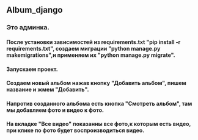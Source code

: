 ## Album_django
### Это админка.
#### После установки зависимостей из requirements.txt "pip install -r requirements.txt", создаем миграции "python manage.py makemigrations",и применяем их "python manage.py migrate".
#### Запускаем проект.
#### Создаем новый альбом нажав кнопку "Добавить альбом", пишем название и жмем "Добавить".
#### Напротив созданного альбома есть кнопка "Смотреть альбом", там мы добавляем фото и видео к фото.
#### На вкладке "Все видео" показанны все фото,к которым есть видео, при клике по фото будет воспроизводиться видео.
